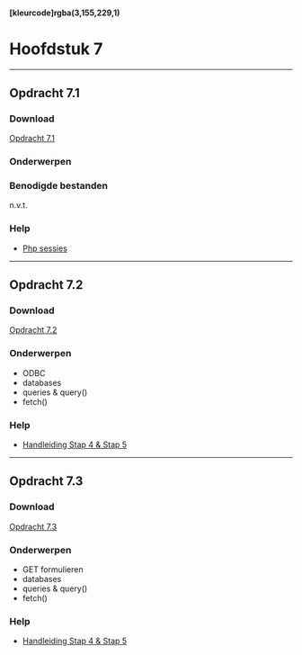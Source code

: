 #### [kleurcode]rgba(3,155,229,1)

# Hoofdstuk 7

---
## Opdracht 7.1

### Download

<a href="https://elo.kw1c.nl/CMS/Studie/811%20ICT-Academie/811%20VakkenInhoud/%5BB.22%20PHP%5D%20PHP/25187%20%C2%A0%20Applicatie-%20en%20mediaontwikkelaar/Periode%2004/Productie/02.%20Opdrachten/7.1.pdf">Opdracht 7.1</a>

### Onderwerpen


### Benodigde bestanden
n.v.t.

### Help
- <a href="https://www.w3schools.com/php/php_sessions.asp" target="_blank">Php sessies</a>

---
## Opdracht 7.2

### Download
<a href="https://elo.kw1c.nl/CMS/Studie/811%20ICT-Academie/811%20VakkenInhoud/%5BB.22%20PHP%5D%20PHP/25187%20%C2%A0%20Applicatie-%20en%20mediaontwikkelaar/Periode%2004/Productie/02.%20Opdrachten/7.2.pdf" target="_blank">Opdracht 7.2</a>

### Onderwerpen
- ODBC
- databases
- queries & query()
- fetch()

### Help
- <a href="https://elo.kw1c.nl/CMS/Studie/811%20ICT-Academie/811%20VakkenInhoud/%5BB.22%20PHP%5D%20PHP/25187%20%C2%A0%20Applicatie-%20en%20mediaontwikkelaar/Periode%2004/Productie/01.%20Reader/Database%20connectie%20leggen%20MS%20SQL%20server.pdf" target="_blank">Handleiding Stap 4 & Stap 5</a>


---
## Opdracht 7.3

### Download
<a href="https://elo.kw1c.nl/CMS/Studie/811%20ICT-Academie/811%20VakkenInhoud/%5BB.22%20PHP%5D%20PHP/25187%20%C2%A0%20Applicatie-%20en%20mediaontwikkelaar/Periode%2004/Productie/02.%20Opdrachten/7.3.pdf" target="_blank">Opdracht 7.3</a>

### Onderwerpen
- GET formulieren
- databases
- queries & query()
- fetch()

### Help
- <a href="https://elo.kw1c.nl/CMS/Studie/811%20ICT-Academie/811%20VakkenInhoud/%5BB.22%20PHP%5D%20PHP/25187%20%C2%A0%20Applicatie-%20en%20mediaontwikkelaar/Periode%2004/Productie/01.%20Reader/Database%20connectie%20leggen%20MS%20SQL%20server.pdf" target="_blank">Handleiding Stap 4 & Stap 5</a>
